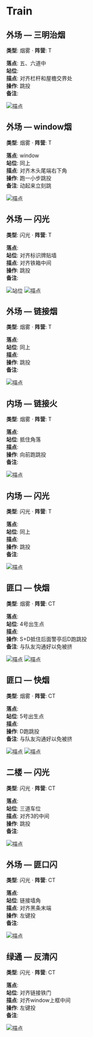 # Train

## 外场 — 三明治烟
**类型**: 烟雾  ·  **阵营**: T

**落点**: 五、六道中  
**站位**:   
**描点**: 对齐栏杆和屋檐交界处  
**操作**: 跳投  
**备注**: 

![描点](../assets/730_20250908223756_1.png)

## 外场 — window烟
**类型**: 烟雾  ·  **阵营**: T

**落点**: window  
**站位**: 同上  
**描点**: 对齐木头尾端右下角  
**操作**: 跑一小步跳投  
**备注**: 动起来立刻跳

![描点](../assets/730_20250908224201_1.png)

## 外场 — 闪光
**类型**: 闪光  ·  **阵营**: T

**落点**:  
**站位**: 对齐标识牌贴墙  
**描点**: 对齐铁箱中间  
**操作**: 跳投  
**备注**: 

![站位](../assets/730_20250908224824_1.png)
![描点](../assets/730_20250908224836_1.png)

## 外场 — 链接烟
**类型**: 烟雾  ·  **阵营**: T

**落点**:  
**站位**: 同上  
**描点**:   
**操作**: 跳投  
**备注**: 

![描点](../assets/730_20250908224905_1.png)

## 内场 — 链接火
**类型**: 烟雾  ·  **阵营**: T

**落点**:  
**站位**: 抵住角落  
**描点**:   
**操作**: 向前跑跳投  
**备注**: 

![描点](../assets/730_20250908225309_1.png)

## 内场 — 闪光
**类型**: 闪光  ·  **阵营**: T

**落点**:  
**站位**: 同上  
**描点**:   
**操作**: 跳投  
**备注**: 

![描点](../assets/730_20250908225318_1.png)

## 匪口 — 快烟
**类型**: 烟雾  ·  **阵营**: CT

**落点**:  
**站位**: 4号出生点  
**描点**:   
**操作**: S+D抵住后面警亭后D跑跳投  
**备注**: 与队友沟通好以免被挤

![描点](../assets/730_20251022004253_1.png)
![描点](../assets/730_20251022004806_1.png)

## 匪口 — 快烟
**类型**: 烟雾  ·  **阵营**: CT

**落点**:  
**站位**: 5号出生点  
**描点**:   
**操作**: D跑跳投  
**备注**: 与队友沟通好以免被挤

![描点](../assets/730_20251022004640_1.png)
![描点](../assets/730_20251022004749_1.png)

## 二楼 — 闪光
**类型**: 闪光  ·  **阵营**: CT

**落点**:  
**站位**: 三道车位  
**描点**: 对齐3的中间  
**操作**: 跳投  
**备注**: 

![描点](../assets/730_20250908230559_1.png)

## 外场 — 匪口闪
**类型**: 闪光  ·  **阵营**: CT

**落点**:  
**站位**: 链接墙角  
**描点**: 对齐黑条末端  
**操作**: 左键投  
**备注**: 

![描点](../assets/730_20250908230615_1.png)

## 绿通 — 反清闪
**类型**: 闪光  ·  **阵营**: CT

**落点**:  
**站位**: 对齐链接铁门  
**描点**: 对齐window上框中间  
**操作**: 左键投  
**备注**: 

![描点](../assets/730_20250908230733_1.png)
